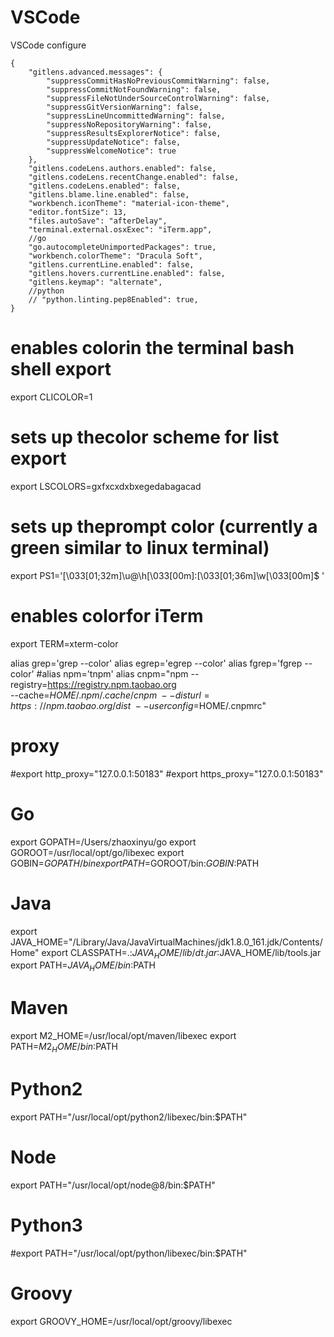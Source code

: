 # VSCode
VSCode configure

```
{
    "gitlens.advanced.messages": {
        "suppressCommitHasNoPreviousCommitWarning": false,
        "suppressCommitNotFoundWarning": false,
        "suppressFileNotUnderSourceControlWarning": false,
        "suppressGitVersionWarning": false,
        "suppressLineUncommittedWarning": false,
        "suppressNoRepositoryWarning": false,
        "suppressResultsExplorerNotice": false,
        "suppressUpdateNotice": false,
        "suppressWelcomeNotice": true
    },
    "gitlens.codeLens.authors.enabled": false,
    "gitlens.codeLens.recentChange.enabled": false,
    "gitlens.codeLens.enabled": false,
    "gitlens.blame.line.enabled": false,
    "workbench.iconTheme": "material-icon-theme",
    "editor.fontSize": 13,
    "files.autoSave": "afterDelay",
    "terminal.external.osxExec": "iTerm.app",
    //go
    "go.autocompleteUnimportedPackages": true,
    "workbench.colorTheme": "Dracula Soft",
    "gitlens.currentLine.enabled": false,
    "gitlens.hovers.currentLine.enabled": false,
    "gitlens.keymap": "alternate",
    //python
    // "python.linting.pep8Enabled": true,
}
```

# enables colorin the terminal bash shell export
export CLICOLOR=1
# sets up thecolor scheme for list export
export LSCOLORS=gxfxcxdxbxegedabagacad
# sets up theprompt color (currently a green similar to linux terminal)
export PS1='\[\033[01;32m\]\u@\h\[\033[00m\]:\[\033[01;36m\]\w\[\033[00m\]\$ '
# enables colorfor iTerm
export TERM=xterm-color

alias grep='grep --color'
alias egrep='egrep --color'
alias fgrep='fgrep --color'
#alias npm='tnpm'
alias cnpm="npm --registry=https://registry.npm.taobao.org \
--cache=$HOME/.npm/.cache/cnpm \
--disturl=https://npm.taobao.org/dist \
--userconfig=$HOME/.cnpmrc"

# proxy
#export http_proxy="127.0.0.1:50183"
#export https_proxy="127.0.0.1:50183"

# Go
export GOPATH=/Users/zhaoxinyu/go
export GOROOT=/usr/local/opt/go/libexec
export GOBIN=$GOPATH/bin
export PATH=$GOROOT/bin:$GOBIN:$PATH

# Java
export JAVA_HOME="/Library/Java/JavaVirtualMachines/jdk1.8.0_161.jdk/Contents/Home"
export CLASSPATH=.:$JAVA_HOME/lib/dt.jar:$JAVA_HOME/lib/tools.jar
export PATH=$JAVA_HOME/bin:$PATH

# Maven
export M2_HOME=/usr/local/opt/maven/libexec
export PATH=$M2_HOME/bin:$PATH

# Python2
export PATH="/usr/local/opt/python2/libexec/bin:$PATH"

# Node
export PATH="/usr/local/opt/node@8/bin:$PATH"

# Python3
#export PATH="/usr/local/opt/python/libexec/bin:$PATH"

# Groovy
export GROOVY_HOME=/usr/local/opt/groovy/libexec
